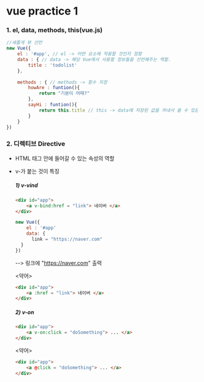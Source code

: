# vue practice 1



### 1. el, data, methods, this(vue.js)

```js
//새롭게 뷰 선언
new Vue({
    el : '#app', // el -> 어떤 요소에 적용할 것인지 정함
    data : { // data -> 해당 Vue에서 사용할 정보들을 선언해주는 역할.
        title : 'todolist'
    },
    
    methods : { // methods -> 함수 지정
        howAre : funtion(){
        	return "기분이 어때?"
    	},
    	sayHi : funtion(){
    		return this.title // this -> data에 저장된 값을 꺼내서 쓸 수 있음
		}		
    }
})
```



### 2. 디렉티브 Directive

- HTML 태그 안에 들어갈 수 있는 속성의 역할

- v-가 붙는 것이 특징

  ##### 1) v-vind

  ```html
  <div id="app">
      <a v-bind:href = "link"> 네이버 </a>
  </div>
  ```

  ```js
  new Vue({
      el : '#app'
      data: {
      	link = "https://naver.com"
  	}
  })
  ```

  --> 링크에 "https://naver.com" 출력

  <약어>

  ```html
  <div id="app">
      <a :href = "link"> 네이버 </a>
  </div>
  ```

  ##### 2) v-on

  ```html
  <div id="app">
      <a v-on:click = "doSomething"> ... </a>
  </div>
  ```

  <약어>

  ```html
  <div id="app">
      <a @click = "doSomething"> ... </a>
  </div>
  ```

  

  

  